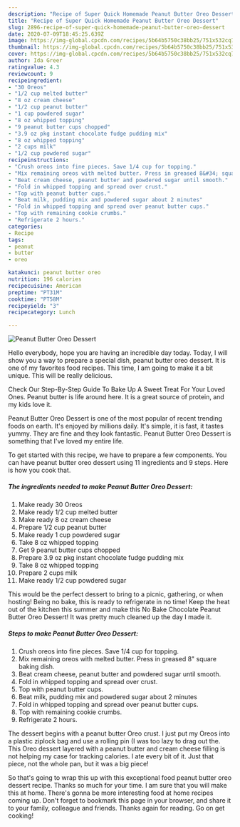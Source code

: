 ```yaml
---
description: "Recipe of Super Quick Homemade Peanut Butter Oreo Dessert"
title: "Recipe of Super Quick Homemade Peanut Butter Oreo Dessert"
slug: 2896-recipe-of-super-quick-homemade-peanut-butter-oreo-dessert
date: 2020-07-09T18:45:25.639Z
image: https://img-global.cpcdn.com/recipes/5b64b5750c38bb25/751x532cq70/peanut-butter-oreo-dessert-recipe-main-photo.jpg
thumbnail: https://img-global.cpcdn.com/recipes/5b64b5750c38bb25/751x532cq70/peanut-butter-oreo-dessert-recipe-main-photo.jpg
cover: https://img-global.cpcdn.com/recipes/5b64b5750c38bb25/751x532cq70/peanut-butter-oreo-dessert-recipe-main-photo.jpg
author: Ida Greer
ratingvalue: 4.3
reviewcount: 9
recipeingredient:
- "30 Oreos"
- "1/2 cup melted butter"
- "8 oz cream cheese"
- "1/2 cup peanut butter"
- "1 cup powdered sugar"
- "8 oz whipped topping"
- "9 peanut butter cups chopped"
- "3.9 oz pkg instant chocolate fudge pudding mix"
- "8 oz whipped topping"
- "2 cups milk"
- "1/2 cup powdered sugar"
recipeinstructions:
- "Crush oreos into fine pieces. Save 1/4 cup for topping."
- "Mix remaining oreos with melted butter. Press in greased 8&#34; square baking dish."
- "Beat cream cheese, peanut butter and powdered sugar until smooth."
- "Fold in whipped topping and spread over crust."
- "Top with peanut butter cups."
- "Beat milk, pudding mix and powdered sugar about 2 minutes"
- "Fold in whipped topping and spread over peanut butter cups."
- "Top with remaining cookie crumbs."
- "Refrigerate 2 hours."
categories:
- Recipe
tags:
- peanut
- butter
- oreo

katakunci: peanut butter oreo 
nutrition: 196 calories
recipecuisine: American
preptime: "PT31M"
cooktime: "PT58M"
recipeyield: "3"
recipecategory: Lunch

---
```



![Peanut Butter Oreo Dessert](https://img-global.cpcdn.com/recipes/5b64b5750c38bb25/751x532cq70/peanut-butter-oreo-dessert-recipe-main-photo.jpg)

Hello everybody, hope you are having an incredible day today. Today, I will show you a way to prepare a special dish, peanut butter oreo dessert. It is one of my favorites food recipes. This time, I am going to make it a bit unique. This will be really delicious.

Check Our Step-By-Step Guide To Bake Up A Sweet Treat For Your Loved Ones. Peanut butter is life around here. It is a great source of protein, and my kids love it.

Peanut Butter Oreo Dessert is one of the most popular of recent trending foods on earth. It's enjoyed by millions daily. It's simple, it is fast, it tastes yummy. They are fine and they look fantastic. Peanut Butter Oreo Dessert is something that I've loved my entire life.


To get started with this recipe, we have to prepare a few components. You can have peanut butter oreo dessert using 11 ingredients and 9 steps. Here is how you cook that.

<!--inarticleads1-->

##### The ingredients needed to make Peanut Butter Oreo Dessert:

1. Make ready 30 Oreos
1. Make ready 1/2 cup melted butter
1. Make ready 8 oz cream cheese
1. Prepare 1/2 cup peanut butter
1. Make ready 1 cup powdered sugar
1. Take 8 oz whipped topping
1. Get 9 peanut butter cups chopped
1. Prepare 3.9 oz pkg instant chocolate fudge pudding mix
1. Take 8 oz whipped topping
1. Prepare 2 cups milk
1. Make ready 1/2 cup powdered sugar


This would be the perfect dessert to bring to a picnic, gathering, or when hosting! Being no bake, this is ready to refrigerate in no time! Keep the heat out of the kitchen this summer and make this No Bake Chocolate Peanut Butter Oreo Dessert! It was pretty much cleaned up the day I made it. 

<!--inarticleads2-->

##### Steps to make Peanut Butter Oreo Dessert:

1. Crush oreos into fine pieces. Save 1/4 cup for topping.
1. Mix remaining oreos with melted butter. Press in greased 8&#34; square baking dish.
1. Beat cream cheese, peanut butter and powdered sugar until smooth.
1. Fold in whipped topping and spread over crust.
1. Top with peanut butter cups.
1. Beat milk, pudding mix and powdered sugar about 2 minutes
1. Fold in whipped topping and spread over peanut butter cups.
1. Top with remaining cookie crumbs.
1. Refrigerate 2 hours.


The dessert begins with a peanut butter Oreo crust. I just put my Oreos into a plastic ziplock bag and use a rolling pin (I was too lazy to drag out the. This Oreo dessert layered with a peanut butter and cream cheese filling is not helping my case for tracking calories. I ate every bit of it. Just that piece, not the whole pan, but it was a big piece! 

So that's going to wrap this up with this exceptional food peanut butter oreo dessert recipe. Thanks so much for your time. I am sure that you will make this at home. There's gonna be more interesting food at home recipes coming up. Don't forget to bookmark this page in your browser, and share it to your family, colleague and friends. Thanks again for reading. Go on get cooking!
